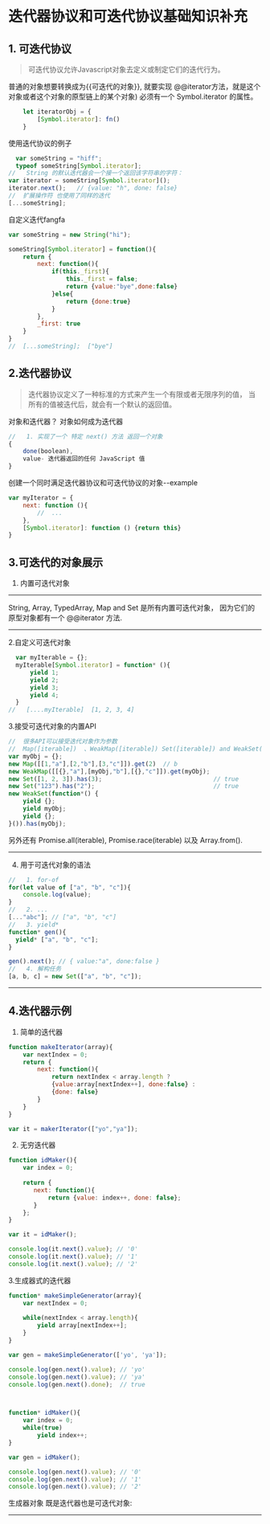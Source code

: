 # 迭代器协议和可迭代协议基础知识补充

## 1. 可迭代协议
> 可迭代协议允许Javascript对象去定义或制定它们的迭代行为。

普通的对象想要转换成为{{可迭代的对象}}, 就要实现 @@iterator方法，就是这个对象或者这个对象的原型链上的某个对象) 必须有一个 Symbol.iterator 的属性。
```js
    let iteratorObj = {
        [Symbol.iterator]: fn()  
    }
```
使用迭代协议的例子
```js
  var someString = "hiff";
  typeof someString[Symbol.iterator];
//   String 的默认迭代器会一个接一个返回该字符串的字符：
var iterator = someString[Symbol.iterator]();
iterator.next();   // {value: "h", done: false}
//  扩展操作符 也使用了同样的迭代
[...someString];
```
自定义迭代fangfa
```js
var someString = new String("hi");

someString[Symbol.iterator] = function(){
    return {
        next: function(){
            if(this._first){
                this._first = false;
                return {value:"bye",done:false}
            }else{
                return {done:true}
            }
        },
        _first: true
    }
}
//  [...someString];  ["bye"]
```
## 2.迭代器协议
> 迭代器协议定义了一种标准的方式来产生一个有限或者无限序列的值， 当所有的值被迭代后，就会有一个默认的返回值。

对象和迭代器？ 对象如何成为迭代器
```js
//   1. 实现了一个 特定 next() 方法 返回一个对象
{
    done(boolean),
    value- 迭代器返回的任何 JavaScript 值
}
```
创建一个同时满足迭代器协议和可迭代协议的对象--example
```js
var myIterator = {
    next: function (){
        //  ...
    },
    [Symbol.iterator]: function () {return this}
}
```
## 3.可迭代的对象展示
1. 内置可迭代对象
---
String, Array, TypedArray, Map and Set 是所有内置可迭代对象， 因为它们的原型对象都有一个 @@iterator 方法.

---
2.自定义可迭代对象
```js
  var myIterable = {};
  myIterable[Symbol.iterator] = function* (){
      yield 1;
      yield 2;
      yield 3;
      yield 4;
  }
//   [....myIterable]  [1, 2, 3, 4]
```
3.接受可迭代对象的内置API
```js
//  很多API可以接受迭代对象作为参数
//  Map([iterable])  、WeakMap([iterable]) Set([iterable]) and WeakSet([iterable]):
var myObj = {};
new Map([[1,"a"],[2,"b"],[3,"c"]]).get(2)  // b
new WeakMap([[{},"a"],[myObj,"b"],[{},"c"]]).get(myObj);
new Set([1, 2, 3]).has(3);                               // true
new Set("123").has("2");                                 // true
new WeakSet(function*() {
    yield {};
    yield myObj;
    yield {};
}()).has(myObj); 
```
另外还有 Promise.all(iterable), Promise.race(iterable) 以及 Array.from().

---
4. 用于可迭代对象的语法
```js
//   1. for-of
for(let value of ["a", "b", "c"]){
    console.log(value);
}
//   2. ...
[..."abc"]; // ["a", "b", "c"]
//   3. yield*
function* gen(){
  yield* ["a", "b", "c"];
}

gen().next(); // { value:"a", done:false }
//   4. 解构任务
[a, b, c] = new Set(["a", "b", "c"]);
```
---

## 4.迭代器示例
1. 简单的迭代器
```js
function makeIterator(array){
    var nextIndex = 0;
    return {
        next: function(){
            return nextIndex < array.length ?
            {value:array[nextIndex++], done:false} :
            {done: false}
        }
    }
}

var it = makerIterator(["yo","ya"]);

```
2. 无穷迭代器
```js
function idMaker(){
    var index = 0;
    
    return {
       next: function(){
           return {value: index++, done: false};
       }
    };
}

var it = idMaker();

console.log(it.next().value); // '0'
console.log(it.next().value); // '1'
console.log(it.next().value); // '2'
```
3.生成器式的迭代器
```js
function* makeSimpleGenerator(array){
    var nextIndex = 0;
    
    while(nextIndex < array.length){
        yield array[nextIndex++];
    }
}

var gen = makeSimpleGenerator(['yo', 'ya']);

console.log(gen.next().value); // 'yo'
console.log(gen.next().value); // 'ya'
console.log(gen.next().done);  // true



function* idMaker(){
    var index = 0;
    while(true)
        yield index++;
}

var gen = idMaker();

console.log(gen.next().value); // '0'
console.log(gen.next().value); // '1'
console.log(gen.next().value); // '2'
```
生成器对象 既是迭代器也是可迭代对象:

----